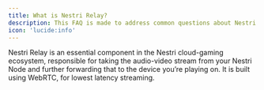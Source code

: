 ```yaml
---
title: What is Nestri Relay?
description: This FAQ is made to address common questions about Nestri Node, the container which runs your games. Whether you're curious about compatibility, setup, or performance, you'll find answers to help you get started.
icon: 'lucide:info'
---
```


Nestri Relay is an essential component in the Nestri cloud-gaming ecosystem, responsible for taking the audio-video stream from your Nestri Node and further forwarding that to the device you’re playing on.
It is built using WebRTC, for lowest latency streaming.
